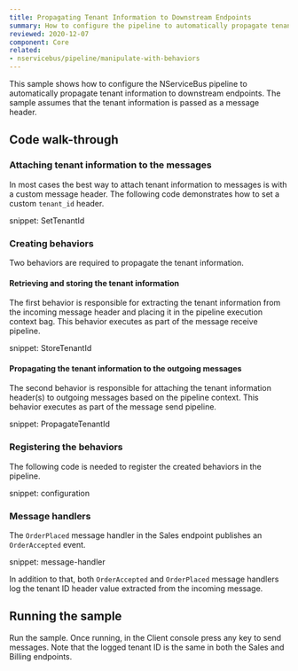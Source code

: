 ```yaml
---
title: Propagating Tenant Information to Downstream Endpoints
summary: How to configure the pipeline to automatically propagate tenant information to downstream endpoints
reviewed: 2020-12-07
component: Core
related:
- nservicebus/pipeline/manipulate-with-behaviors
---
```



This sample shows how to configure the NServiceBus pipeline to automatically propagate tenant information to downstream endpoints. The sample assumes that the tenant information is passed as a message header.


## Code walk-through


### Attaching tenant information to the messages

In most cases the best way to attach tenant information to messages is with a custom message header. The following code demonstrates how to set a custom `tenant_id` header.

snippet: SetTenantId


### Creating behaviors

Two behaviors are required to propagate the tenant information.


#### Retrieving and storing the tenant information

The first behavior is responsible for extracting the tenant information from the incoming message header and placing it in the pipeline execution context bag. This behavior executes as part of the message receive pipeline.

snippet: StoreTenantId


#### Propagating the tenant information to the outgoing messages

The second behavior is responsible for attaching the tenant information header(s) to outgoing messages based on the pipeline context. This behavior executes as part of the message send pipeline.

snippet: PropagateTenantId


### Registering the behaviors

The following code is needed to register the created behaviors in the pipeline.

snippet: configuration


### Message handlers

The `OrderPlaced` message handler in the Sales endpoint publishes an `OrderAccepted` event.

snippet: message-handler

In addition to that, both `OrderAccepted` and `OrderPlaced` message handlers log the tenant ID header value extracted from the incoming message.


## Running the sample

Run the sample. Once running, in the Client console press any key to send messages. Note that the logged tenant ID is the same in both the Sales and Billing endpoints.
